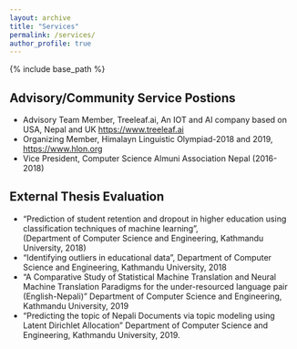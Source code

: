 ```yaml
---
layout: archive
title: "Services"
permalink: /services/
author_profile: true
---
```


{% include base_path %}

## Advisory/Community Service Postions
- Advisory Team Member, Treeleaf.ai, An IOT and AI company based on USA, Nepal and UK <https://www.treeleaf.ai>
- Organizing Member, Himalayn Linguistic Olympiad-2018 and 2019, <https://www.hlon.org>
- Vice President, Computer Science Almuni Association Nepal (2016-2018)

## External Thesis Evaluation
- “Prediction of student retention and dropout in higher education using classification techniques of machine learning”,  
    (Department of Computer Science and Engineering, Kathmandu University, 2018)
- “Identifying outliers in educational data”, Department of Computer Science and Engineering, Kathmandu University, 2018
- “A Comparative Study of Statistical Machine Translation and Neural Machine Translation Paradigms for the under-resourced language pair (English-Nepali)” Department of Computer Science and Engineering, Kathmandu University, 2019 
- “Predicting the topic of Nepali Documents via topic modeling using Latent Dirichlet Allocation” Department of Computer Science and Engineering, Kathmandu University, 2019.

